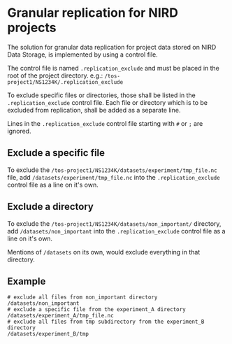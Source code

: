# Granular replication for NIRD projects

The solution for granular data replication for project data stored on 
NIRD Data Storage, is implemented by using a control file.

The control file is named `.replication_exclude` and must be placed in the 
root of the project directory. 
 e.g.: `/tos-project1/NS1234K/.replication_exclude`

To exclude specific files or directories, those shall be listed in the 
`.replication_exclude` control file. Each file or directory which is to be
excluded from replication, shall be added as a separate line.

Lines in the `.replication_exclude` control file starting with `#` or `;` are 
ignored.

## Exclude a specific file

To exclude the `/tos-project1/NS1234K/datasets/experiment/tmp_file.nc` file, 
add `/datasets/experiment/tmp_file.nc` into the `.replication_exclude` control
file as a line on it's own.

## Exclude a directory

To exclude the `/tos-project1/NS1234K/datasets/non_important/` directory, 
add `/datasets/non_important` into the `.replication_exclude` control file
as a line on it's own.

Mentions of `/datasets` on its own, would exclude everything in that directory.

## Example
```
# exclude all files from non_important directory
/datasets/non_important
# exclude a specific file from the experiment_A directory
/datasets/experiment_A/tmp_file.nc
# exclude all files from tmp subdirectory from the experiment_B directory
/datasets/experiment_B/tmp
```

